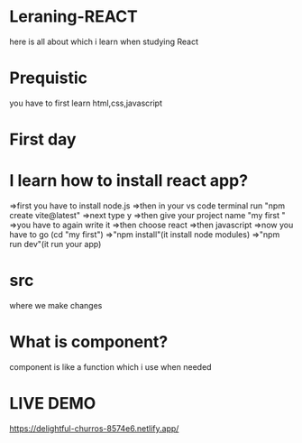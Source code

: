 # Leraning-REACT
here is all about which i learn when studying React
# Prequistic
you have to first learn html,css,javascript
# First day
# I learn how to install react app?
=>first you have to install node.js
=>then in your vs code terminal run "npm create vite@latest"
=>next type y
=>then give your project name "my first "
=>you have to again write it 
=>then choose react 
=>then javascript
=>now you have to go (cd "my first")
=>"npm install"(it install node modules)
=>"npm run dev"(it run your app)
# src 
where we make changes 
# What is component?
component is like a function which i use when needed

# LIVE DEMO
https://delightful-churros-8574e6.netlify.app/
